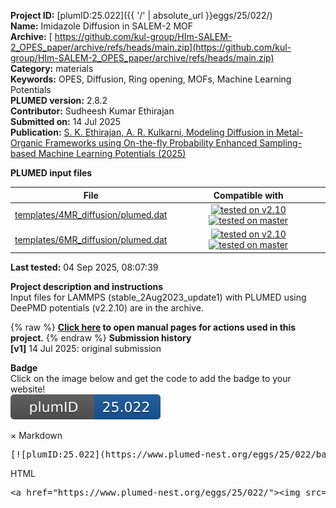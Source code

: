 **Project ID:** [plumID:25.022]({{ '/' | absolute_url }}eggs/25/022/)  
**Name:**  Imidazole Diffusion in SALEM-2 MOF  
**Archive:** [ https://github.com/kul-group/HIm-SALEM-2_OPES_paper/archive/refs/heads/main.zip](https://github.com/kul-group/HIm-SALEM-2_OPES_paper/archive/refs/heads/main.zip)  
**Category:**  materials  
**Keywords:**  OPES, Diffusion, Ring opening, MOFs, Machine Learning Potentials  
**PLUMED version:**  2.8.2  
**Contributor:**  Sudheesh Kumar Ethirajan  
**Submitted on:** 14 Jul 2025  
**Publication:** [S. K. Ethirajan, A. R. Kulkarni, Modeling Diffusion in Metal-Organic Frameworks using On-the-fly Probability Enhanced Sampling-based Machine Learning Potentials (2025)](http://dx.doi.org/10.26434/chemrxiv-2025-mg7qj-v2)  
  
**PLUMED input files**  
  
| File     | Compatible with |  
|:--------:|:--------:|  
| [templates/4MR_diffusion/plumed.dat](./data/templates/4MR_diffusion/plumed.dat.md) |  [![tested on v2.10](https://img.shields.io/badge/v2.10-passing-green.svg)](data/templates/4MR_diffusion/plumed.dat.plumed.stderr) [![tested on master](https://img.shields.io/badge/master-passing-green.svg)](data/templates/4MR_diffusion/plumed.dat.plumed_master.stderr) |  
| [templates/6MR_diffusion/plumed.dat](./data/templates/6MR_diffusion/plumed.dat.md) |  [![tested on v2.10](https://img.shields.io/badge/v2.10-passing-green.svg)](data/templates/6MR_diffusion/plumed.dat.plumed.stderr) [![tested on master](https://img.shields.io/badge/master-passing-green.svg)](data/templates/6MR_diffusion/plumed.dat.plumed_master.stderr) |  
  
**Last tested:**  04 Sep 2025, 08:07:39
  
**Project description and instructions**  
Input files for LAMMPS (stable_2Aug2023_update1) with PLUMED using DeePMD potentials (v2.2.10) are in the archive. 

  
{% raw %}
<b><a href="https://www.plumed.org/doc-master/user-doc/html/actionlist/?actions=ENDPLUMED,WHOLEMOLECULES,MOLINFO,UNITS,DISTANCE,PROJECTION_ON_AXIS,CENTER,DISTANCES,GROUP,OPES_METAD,PRINT" target="_blank">Click here</a> to open manual pages for actions used in this project.</b>
{% endraw %}
**Submission history**  
**[v1]** 14 Jul 2025: original submission  
  
**Badge**  
Click on the image below and get the code to add the badge to your website!  
<img src="./badge.svg" alt="plumeDnest:25.022" id="myBtn" class="badge">
<div id="myModal" class="modal">
  <div class="modal-content">
    <span class="close">&times;</span>
    Markdown<pre>[![plumID:25.022](https://www.plumed-nest.org/eggs/25/022/badge.svg)](https://www.plumed-nest.org/eggs/25/022/)</pre>
    HTML<pre>&lt;a href="https://www.plumed-nest.org/eggs/25/022/"&gt;&lt;img src="https://www.plumed-nest.org/eggs/25/022/badge.svg" alt="plumID:25.022"&gt;&lt;/a&gt;</pre>
  </div>
</div>
